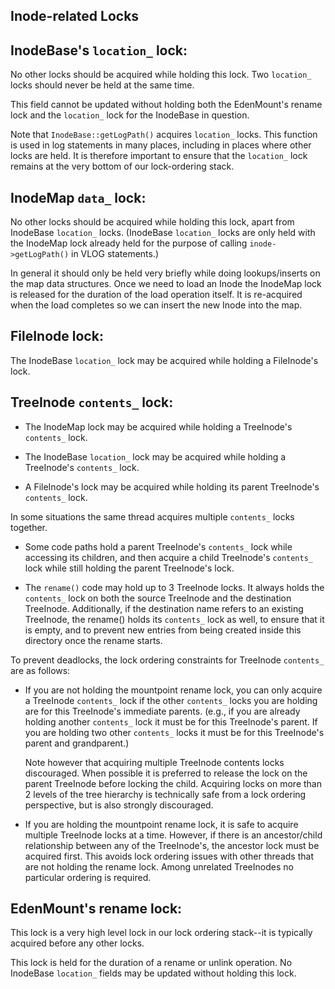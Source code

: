 Inode-related Locks
-------------------

## InodeBase's `location_` lock:

No other locks should be acquired while holding this lock.
Two `location_` locks should never be held at the same time.

This field cannot be updated without holding both the EdenMount's rename lock
and the `location_` lock for the InodeBase in question.

Note that `InodeBase::getLogPath()` acquires `location_` locks.  This function
is used in log statements in many places, including in places where other locks
are held.  It is therefore important to ensure that the `location_` lock
remains at the very bottom of our lock-ordering stack.

## InodeMap `data_` lock:

No other locks should be acquired while holding this lock, apart from InodeBase
`location_` locks.  (InodeBase `location_` locks are only held with the
InodeMap lock already held for the purpose of calling `inode->getLogPath()` in
VLOG statements.)

In general it should only be held very briefly while doing lookups/inserts on
the map data structures.  Once we need to load an Inode the InodeMap lock is
released for the duration of the load operation itself.  It is re-acquired when
the load completes so we can insert the new Inode into the map.

## FileInode lock:

The InodeBase `location_` lock may be acquired while holding a FileInode's
lock.

## TreeInode `contents_` lock:

- The InodeMap lock may be acquired while holding a TreeInode's `contents_`
  lock.

- The InodeBase `location_` lock may be acquired while holding a TreeInode's
  `contents_` lock.

- A FileInode's lock may be acquired while holding its parent TreeInode's
  `contents_` lock.

In some situations the same thread acquires multiple `contents_` locks
together.

  - Some code paths hold a parent TreeInode's `contents_` lock while accessing
    its children, and then acquire a child TreeInode's `contents_` lock while
    still holding the parent TreeInode's lock.

  - The `rename()` code may hold up to 3 TreeInode locks.  It always holds the
    `contents_` lock on both the source TreeInode and the destination
    TreeInode.  Additionally, if the destination name refers to an existing
    TreeInode, the rename() holds its `contents_` lock as well, to ensure that
    it is empty, and to prevent new entries from being created inside this
    directory once the rename starts.

To prevent deadlocks, the lock ordering constraints for TreeInode `contents_`
are as follows:

- If you are not holding the mountpoint rename lock, you can only acquire
  a TreeInode `contents_` lock if the other `contents_` locks you are holding
  are for this TreeInode's immediate parents.  (e.g., if you are already
  holding another `contents_` lock it must be for this TreeInode's parent.  If
  you are holding two other `contents_` locks it must be for this TreeInode's
  parent and grandparent.)

  Note however that acquiring multiple TreeInode contents locks discouraged.
  When possible it is preferred to release the lock on the parent TreeInode
  before locking the child.  Acquiring locks on more than 2 levels of the tree
  hierarchy is technically safe from a lock ordering perspective, but is also
  strongly discouraged.

- If you are holding the mountpoint rename lock, it is safe to acquire multiple
  TreeInode locks at a time.  However, if there is an ancestor/child
  relationship between any of the TreeInode's, the ancestor lock must be
  acquired first.  This avoids lock ordering issues with other threads that are
  not holding the rename lock.  Among unrelated TreeInodes no particular
  ordering is required.

## EdenMount's rename lock:

This lock is a very high level lock in our lock ordering stack--it is typically
acquired before any other locks.

This lock is held for the duration of a rename or unlink operation.  No
InodeBase `location_` fields may be updated without holding this lock.
